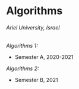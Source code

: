 # Algorithms

###### Ariel University, Israel

_Algorithms 1:_ 
* Semester A, 2020-2021

_Algorithms 2:_ 
* Semester B, 2021

